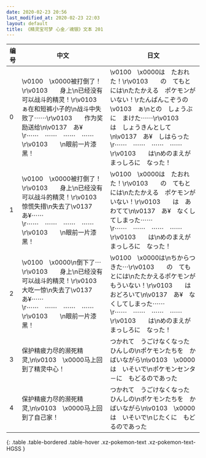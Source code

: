 ```yaml
---
date: 2020-02-23 20:56
last_modified_at: 2020-02-23 22:03
layout: default
title: 《精灵宝可梦 心金／魂银》文本 201
---
```

| 编号 | 中文 | 日文 |
| ---- | ---- | ---- |
| 0 | \v0100　\x0000被打倒了！\r\v0103　　身上\n已经没有可以战斗的精灵！\r\v0103　ぁ在和短裤小子的\n战斗中失败了⋯⋯\r\v0103　　作为奖励送给\n\v0137　あ¥\r⋯⋯　⋯⋯　⋯⋯　⋯⋯\r\v0103　　\n眼前一片漆黑！ | \v0100　\x0000は　たおれた！\r\v0103　　の　てもとには\nたたかえる　ポケモンが　いない！\rたんぱんこぞうの　\v0103　ぁ\nとの　しょうぶに　まけた⋯⋯\r\v0103　　は　しょうきんとして\n\v0137　あ¥　しはらった\r⋯⋯　⋯⋯　⋯⋯　⋯⋯\r\v0103　　は\nめのまえが　まっしろに　なった！ |
| 1 | \v0100　\x0000被打倒了！\r\v0103　　身上\n已经没有可以战斗的精灵！\r\v0103　　惊慌失措\n失去了\v0137　あ¥⋯⋯\r⋯⋯　⋯⋯　⋯⋯　⋯⋯\r\v0103　　\n眼前一片漆黑！ | \v0100　\x0000は　たおれた！\r\v0103　　の　てもとには\nたたかえる　ポケモンが　いない！\r\v0103　　は　あわてて\n\v0137　あ¥　なくしてしまった⋯⋯\r⋯⋯　⋯⋯　⋯⋯　⋯⋯\r\v0103　　は\nめのまえが　まっしろに　なった！ |
| 2 | \v0100　\x0000\n倒下了⋯\r\v0103　　身上\n已经没有可以战斗的精灵！\r\v0103　　大吃一惊\n失去了\v0137　あ¥⋯⋯\r⋯⋯　⋯⋯　⋯⋯　⋯⋯\r\v0103　　\n眼前一片漆黑！ | \v0100　\x0000は\nちからつきた⋯\r\v0103　　の　てもとには\nたたかえるポケモンが　もういない！\r\v0103　　は　おどろいて\n\v0137　あ¥　なくしてしまった⋯⋯\r⋯⋯　⋯⋯　⋯⋯　⋯⋯\r\v0103　　は\nめのまえが　まっしろに　なった！ |
| 3 | 保护精疲力尽的濒死精灵,\n\v0103　\x0000马上回到了精灵中心！ | つかれて　うごけなくなった　ひんしの\nポケモンたちを　かばいながら\n\v0103　\x0000は　いそいで\nポケモンセンタ－に　もどるのであった |
| 4 | 保护精疲力尽的濒死精灵,\n\v0103　\x0000马上回到了自己家！ | つかれて　うごけなくなった　ひんしの\nポケモンたちを　かばいながら\n\v0103　\x0000は　いそいで\nじたくに　もどるのであった |
{: .table .table-bordered .table-hover .xz-pokemon-text .xz-pokemon-text-HGSS }